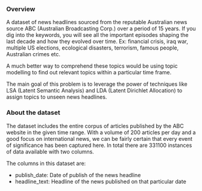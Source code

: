 ### Overview 
A dataset of news headlines sourced from the reputable Australian news source ABC (Australian Broadcasting Corp.) over a period of 15 years. If you dig into the keywords,
you will see all the important episodes shaping the last decade and how they evolved over time. Ex: financial crisis, iraq war, multiple US elections,
ecological disasters, terrorism, famous people, Australian crimes etc. 

A much better way to comprehend these topics would be using topic modelling to find out relevant topics within a particular time frame.

The main goal of this problem is to leverage the power of techniques like LSA (Latent Semantic Analysis) and LDA (Latent Dirichlet Allocation) to assign topics to unseen
news headlines.

### About the dataset
The dataset includes the entire corpus of articles published by the ABC website in the given time range. With a volume of 200 articles per day and a
good focus on international news, we can be fairly certain that every event of significance has been captured here. In total there are 331100 instances of data 
available with two columns.

The columns in this dataset are:
- publish_date: Date of publish of the news headline
- headline_text: Headline of the news published on that particular date
